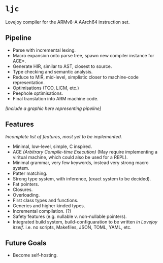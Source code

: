 # `ljc`
Lovejoy compiler for the ARMv8-A AArch64 instruction set.

## Pipeline
- Parse with incremental lexing.
- Macro expansion onto parse tree, spawn new compiler instance for ACE*.
- Generate HIR, similar to AST, closest to source.
- Type checking and semantic analysis.
- Reduce to MIR, mid-level, simplistic closer to machine-code representation.
- Optimisations (TCO, LICM, etc.)
- Peephole optimisations.
- Final translation into ARM machine code.

*[Include a graphic here representing pipeline]*

## Features
*Incomplete list of features, most yet to be implemented.*
- Minimal, low-level, simple, C inspired.
- ACE *(Arbitrary Compile-time Execution)* (May require implementing a viritual machine, which could also be used for a REPL).
- Minimal grammar, very few keywords, instead very strong macro system.
- Patter matching.
- Strong type system, with inference, (exact system to be decided).
- Fat pointers.
- Closures.
- Overloading.
- First class types and functions.
- Generics and higher kinded types.
- Incremental compilation. (?)
- Safety features (e.g. nullable v. non-nullable pointers).
- Integrated build system, build-configuaration to be written *in Lovejoy itself*.  i.e. no scripts, Makefiles, JSON, TOML, YAML, etc.

## Future Goals
- Become self-hosting.
